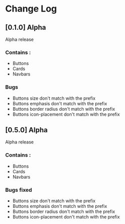 # Change Log
## [0.1.0] Alpha

Alpha release

### Contains : 
- Buttons 
- Cards
- Navbars

### Bugs 

- Buttons size don't match with the prefix
- Buttons emphasis don't match with the prefix
- Buttons border radius don't match with the prefix
- Buttons icon-placement don't match with the prefix

## [0.5.0] Alpha

Alpha release

### Contains : 
- Buttons 
- Cards
- Navbars

### Bugs fixed

- Buttons size don't match with the prefix
- Buttons emphasis don't match with the prefix
- Buttons border radius don't match with the prefix
- Buttons icon-placement don't match with the prefix